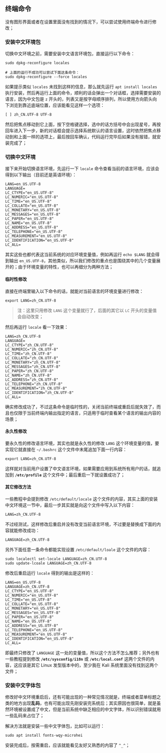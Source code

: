 ## 终端命令

没有图形界面或者在设置里面没有找到的情况下，可以尝试使用终端命令进行修改；

### 安装中文环境包

切换中文环境之前，需要安装中文语言环境包，直接运行以下命令：

```
sudo dpkg-reconfigure locales

# 上面的运行不成功可以尝试下面这条命令：
sudo dpkg-reconfigure --force locales
```

如果提示类似 `locales` 未找到这样的信息，那么就先运行 `apt install locales` 执行安装，然后再运行上面的命令，顺利的话会弹出一个对话框，选择需要安装的语言，因为中文包是 `z` 开头的，列表又是按字母顺序排列，所以使用方向箭头向下浏览到靠近底端位置，应该能看见这样一个选项：

```
[ ] zh_CN.UTF-8 UTF-8
```

然后把焦点移动到它上面，按下空格键选择，选中的话方括号中会出现星号，再按回车进入下一步，新的对话框会提示选择系统默认的语言设置，这时依然把焦点移动到和上面一样的选项上，最后按回车确认，代码运行完毕后如果没有报错，就安装完成了；

### 切换中文环境

接下来开始切换语言环境，先运行一下 `locale` 命令查看当前的语言环境，应该会得到以下输出（目前还是英语环境）：

```
LANG=en_US.UTF-8
LANGUAGE=
LC_CTYPE="en_US.UTF-8"
LC_NUMERIC="en_US.UTF-8"
LC_TIME="en_US.UTF-8"
LC_COLLATE="en_US.UTF-8"
LC_MONETARY="en_US.UTF-8"
LC_MESSAGES="en_US.UTF-8"
LC_PAPER="en_US.UTF-8"
LC_NAME="en_US.UTF-8"
LC_ADDRESS="en_US.UTF-8"
LC_TELEPHONE="en_US.UTF-8"
LC_MEASUREMENT="en_US.UTF-8"
LC_IDENTIFICATION="en_US.UTF-8"
LC_ALL=
```

其实这些也都代表这当前系统的对应环境变量值，例如再运行 `echo $LANG` 就会得到输出 `en_US.UTF-8`，其他类似，所以我们修改的重点也是围绕其中的几个变量展开的；由于环境变量的特性，也可以再细分为两种方法；

#### 临时性修改

直接在终端里输入以下命令的话，就能对当前语言的环境变量进行修改：

```
export LANG=zh_CN.UTF-8
```

> 注：这里只用修改 `LANG` 这个变量就行了，后面的其它以 `LC` 开头的变量值会自动改变；

然后再运行 `locale` 看一下效果：

```
LANG=zh_CN.UTF-8
LANGUAGE=
LC_CTYPE="zh_CN.UTF-8"
LC_NUMERIC="zh_CN.UTF-8"
LC_TIME="zh_CN.UTF-8"
LC_COLLATE="zh_CN.UTF-8"
LC_MONETARY="zh_CN.UTF-8"
LC_MESSAGES="zh_CN.UTF-8"
LC_PAPER="zh_CN.UTF-8"
LC_NAME="zh_CN.UTF-8"
LC_ADDRESS="zh_CN.UTF-8"
LC_TELEPHONE="zh_CN.UTF-8"
LC_MEASUREMENT="zh_CN.UTF-8"
LC_IDENTIFICATION="zh_CN.UTF-8"
LC_ALL=
```

确实修改成功了，不过这条命令是临时性的，关闭当前终端或重启后就失效了，而且也仅限于当前终端内输出指定的语言，只适用于临时查看某个语言的输出内容的场景；

#### 永久性修改

要永久性的修改语言环境，其实也就是永久性的修改 `LANG` 这个环境变量的值，要实现它就直接在 `~/.bashrc` 这个文件中末尾追加下面一行内容：

```
export LANG=zh_CN.UTF-8
```

这样就对当前用户设置了中文语言环境，如果需要应用到系统所有用户的话，就追加到 **`/etc/profile`** 这个文件中；最后重启一下就设置成功了；

#### 其它修改方法

一些教程中会提到修改 `/etc/default/locale` 这个文件的内容，其实上面的安装中文环境这一节中，最后一步其实就是向这个文件中写入以下内容：

```
LANG=zh_CN.UTF-8
```

不过经测试，这样修改后重启并没有改变当前语言环境，不过要是替换成下面的内容就能修改成功：

```
LANGUAGE=zh_CN.UTF-8
```

另外下面任意一条命令都能实现设置 `/etc/default/loale` 这个文件的内容：

```
sudo localectl set-locale LANGUAGE=zh_CN.UTF-8
sudo update-lcoale LANGUAGE=zh_CN.UTF-8
```

修改后重启运行 `locale` 得到的输出是这样的：

```
LANG=en_US.UTF-8
LANGUAGE=zh_CN.UTF-8
LC_CTYPE="en_US.UTF-8"
LC_NUMERIC="en_US.UTF-8"
LC_TIME="en_US.UTF-8"
LC_COLLATE="en_US.UTF-8"
LC_MONETARY="en_US.UTF-8"
LC_MESSAGES="en_US.UTF-8"
LC_PAPER="en_US.UTF-8"
LC_NAME="en_US.UTF-8"
LC_ADDRESS="en_US.UTF-8"
LC_TELEPHONE="en_US.UTF-8"
LC_MEASUREMENT="en_US.UTF-8"
LC_IDENTIFICATION="en_US.UTF-8"
LC_ALL=
```

即最终只修改了 `LANGUAGE` 这一处的变量值，所以这个方法不怎么推荐；另外也有一些教程提到修改 **`/etc/sysconfig/i18n`** 或 **`/etc/local.conf`** 这两个文件的内容，这应该是其它 Linux 发型版本中的，至少我在 Kali 系统里面没有找到这两个文件；

### 安装中文字体包

修改好中文环境重启后，还有可能出现的一种常见情况就是，终端或者菜单标题之类的地方出现**乱码**，也有可能出现先刚安装完系统后；其实原因也很简单，就是虽然环境被设置成了中文，但是当前系统中缺乏相应的中文字体，所以识别错误就用一些乱码来占位了；

解决方法就是安装一些中文字体包，比如可以运行：

```
sudo apt install fonts-wqy-microhei
```

安装完成后，按需重启，应该就能看见友好又熟悉的内容了 `^_^`；
